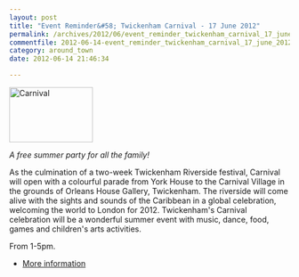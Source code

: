 ```yaml
---
layout: post
title: "Event Reminder&#58; Twickenham Carnival - 17 June 2012"
permalink: /archives/2012/06/event_reminder_twickenham_carnival_17_june_2012.html
commentfile: 2012-06-14-event_reminder_twickenham_carnival_17_june_2012
category: around_town
date: 2012-06-14 21:46:34

---
```


<a href="/assets/images/2012/Carnival1.jpg" title="See larger version of - Carnival"><img src="/assets/images/2012/Carnival1_thumb.jpg" width="150" height="99" alt="Carnival" class="photo right" /></a>

*A free summer party for all the family!*

As the culmination of a two-week Twickenham Riverside festival, Carnival will open with a colourful parade from York House to the Carnival Village in the grounds of Orleans House Gallery, Twickenham. The riverside will come alive with the sights and sounds of the Caribbean in a global celebration, welcoming the world to London for 2012. Twickenham's Carnival celebration will be a wonderful summer event with music, dance, food, games and children's arts activities.

From 1-5pm.

-   [More information](/event/fair/200705143403)
